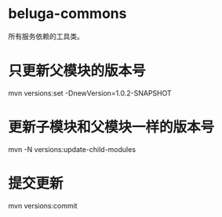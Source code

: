 # beluga-commons

所有服务依赖的工具类。


#  只更新父模块的版本号
mvn versions:set -DnewVersion=1.0.2-SNAPSHOT

# 更新子模块和父模块一样的版本号
mvn -N versions:update-child-modules 

# 提交更新
mvn versions:commit
